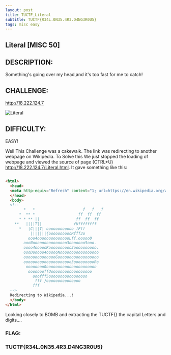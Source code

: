 ```yaml
---
layout: post
title: TUCTF_Literal
subtitle: TUCTF{R34L.0N35.4R3.D4NG3R0U5}
tags: misc easy 
---
```


## Literal [MISC 50]

## DESCRIPTION:
Something's going over my head,and it's too fast for me to catch!

## CHALLENGE:
http://18.222.124.7

![Literal](literal.png)

## DIFFICULTY:
EASY! 

Well This Challenge was a cakewalk. The link was redirecting to another webpage on Wikipedia. To Solve this We just stopped the loading of webpage and viewed the source of page (CTRL+U) http://18.222.124.7/Literal.html. It gave something like this:

```HTML

<html>
  <head>
  <meta http-equiv="Refresh" content="1; url=https://en.wikipedia.org/wiki/Fork_bomb">
  </head>
  <body>
  <!--
        *   *                     f   f   f
      *  ** *                   ff  ff  ff
      * * ** ||                ff  ff  ff
    **   ||||T||              fUffffffff
      *   |C|||T| oooooooooooo fFff
           |||||||{ooooooooooRfff3o
          ooo4ooooooooooooooLff.ooooo0
        oooNooooooooooooooo3ooooooo5ooo.
        oooo4oooooRoooooooooo3oooooooooo.
        oooDooooo4oooooNooooooooooooooooo
        ooooooooooooooGoooooooooooooooooo
        ooooooooooooooooooooo3oooooooooRo
         oooooooo0oooooooooooooooooooooo
          oooooooffUoooooooooooooooooo
            ooofff5ooooooooooooooooo
             fff }ooooooooooooooo
            fff
  -->
  Redirecting to Wikipedia...!
  </body>
</html>
```

Looking closely to BOMB and extracting the TUCTF{} the capital Letters and digits....
### FLAG:
### TUCTF{R34L.0N35.4R3.D4NG3R0U5}
